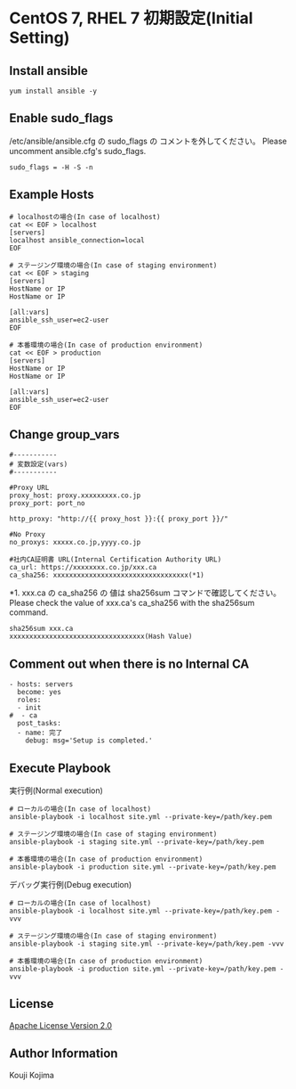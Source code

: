 # CentOS 7, RHEL 7 初期設定(Initial Setting)


Install ansible
---------------

```ruby:install ansible
yum install ansible -y
```


Enable sudo_flags
-----------------

/etc/ansible/ansible.cfg の sudo_flags の コメントを外してください。
Please uncomment ansible.cfg's sudo_flags.

```ruby:change ansible.cfg
sudo_flags = -H -S -n
```

Example Hosts
-------------

```
# localhostの場合(In case of localhost)
cat << EOF > localhost
[servers]
localhost ansible_connection=local
EOF

# ステージング環境の場合(In case of staging environment)
cat << EOF > staging
[servers]
HostName or IP
HostName or IP

[all:vars]
ansible_ssh_user=ec2-user
EOF

# 本番環境の場合(In case of production environment)
cat << EOF > production
[servers]
HostName or IP
HostName or IP

[all:vars]
ansible_ssh_user=ec2-user
EOF
```


Change group_vars
-----------------

```ruby:定数設定(Constant setting)
#-----------
# 変数設定(vars)
#-----------

#Proxy URL
proxy_host: proxy.xxxxxxxxx.co.jp
proxy_port: port_no

http_proxy: "http://{{ proxy_host }}:{{ proxy_port }}/"

#No Proxy
no_proxys: xxxxx.co.jp,yyyy.co.jp

#社内CA証明書 URL(Internal Certification Authority URL)
ca_url: https://xxxxxxxx.co.jp/xxx.ca
ca_sha256: xxxxxxxxxxxxxxxxxxxxxxxxxxxxxxxxxx(*1)
```

*1. xxx.ca の ca_sha256 の 値は sha256sum コマンドで確認してください。
    Please check the value of xxx.ca's ca_sha256 with the sha256sum command.

```
sha256sum xxx.ca
xxxxxxxxxxxxxxxxxxxxxxxxxxxxxxxxxx(Hash Value)
```


Comment out when there is no Internal CA
----------------------------------------

```ruby:change site.yml
- hosts: servers
  become: yes
  roles:
  - init
#  - ca
  post_tasks:
  - name: 完了
    debug: msg='Setup is completed.'
```


Execute Playbook
-----------------

実行例(Normal execution)

```
# ローカルの場合(In case of localhost)
ansible-playbook -i localhost site.yml --private-key=/path/key.pem

# ステージング環境の場合(In case of staging environment)
ansible-playbook -i staging site.yml --private-key=/path/key.pem

# 本番環境の場合(In case of production environment)
ansible-playbook -i production site.yml --private-key=/path/key.pem
```

デバッグ実行例(Debug execution)

```
# ローカルの場合(In case of localhost)
ansible-playbook -i localhost site.yml --private-key=/path/key.pem -vvv

# ステージング環境の場合(In case of staging environment)
ansible-playbook -i staging site.yml --private-key=/path/key.pem -vvv

# 本番環境の場合(In case of production environment)
ansible-playbook -i production site.yml --private-key=/path/key.pem -vvv
```


License
-------

[Apache License Version 2.0](https://github.com/kouji-kojima/sample-ansible-el7/blob/master/LICENSE)


Author Information
------------------

Kouji Kojima
